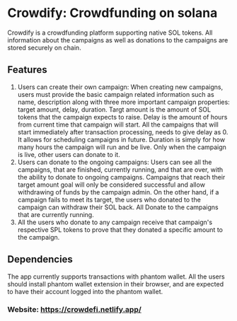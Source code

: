 # Crowdify: Crowdfunding on solana

Crowdify is a crowdfunding platform supporting native SOL tokens. All information about the campaigns as well as donations to the campaigns are stored securely on chain.

## Features

1. Users can create their own campaign: When creating new campaigns, users must provide the basic campaign related information such as name, description along with three more important campaign properties: target amount, delay, duration. Targt amount is the amount of SOL tokens that the campaign expects to raise. Delay is the amount of hours from current time that campaign will start. All the campaigns that will start immediately after transaction processing, needs to give delay as 0. It allows for scheduling campaigns in future. Duration is simply for how many hours the campaign will run and be live. Only when the campaign is live, other users can donate to it.
2. Users can donate to the ongoing campaigns: Users can see all the campaigns, that are finished, currently running, and that are over, with the ability to donate to ongoing campaigns. Campaigns that reach their target amount goal will only be considered successful and allow withdrawing of funds by the campaign admin. On the other hand, if a campaign fails to meet its target, the users who donated to the campaign can withdraw their SOL back. All
Donate to the campaigns that are currently running.
3. All the users who donate to any campaign receive that campaign's respective SPL tokens to prove that they donated a specific amount to the campaign.

## Dependencies

The app currently supports transactions with phantom wallet. All the users should install phantom wallet extension in their browser, and are expected to have their account logged into the phantom wallet.

### Website: https://crowdefi.netlify.app/
